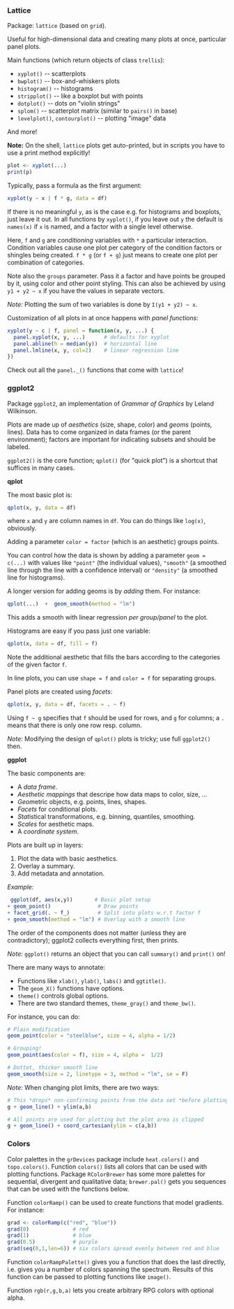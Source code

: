 ### Lattice

Package: `lattice` (based on `grid`).

Useful for high-dimensional data and creating many plots at once, 
particular panel plots.

Main functions (which return objects of class `trellis`):

 * `xyplot()` -- scatterplots
 * `bwplot()` -- box-and-whiskers plots
 * `histogram()` -- histograms
 * `stripplot()` -- like a boxplot but with points
 * `dotplot()` -- dots on "violin strings"
 * `splom()` -- scatterplot matrix (similar to `pairs()` in base)
 * `levelplot()`, `contourplot()` -- plotting "image" data
 
And more!

**Note:** On the shell, `lattice` plots get auto-printed, but in scripts
you have to use a print method explicitly!

```R
plot <- xyplot(...)
print(p)
```
 
Typically, pass a formula as the first argument:

```R
xyplot(y ~ x | f * g, data = df)
```

If there is no meaningful `y`, as is the case e.g. for histograms and boxplots,
just leave it out. In all functions by `xyplot()`, if you leave out `y` the
default is `names(x)` if `x` is named, and a factor with a single level
otherwise.

Here, `f` and `g` are *conditioning* variables with `*` a particular interaction.
Condition variables cause one plot per category of the condition factors or
shingles being created. `f * g` (or `f + g`) just means to create one plot
per combination of categories.
 
Note also the `groups` parameter. Pass it a factor and have points be grouped
by it, using color and other point styling. This can also be achieved
by using `y1 + y2 ~ x` if you have the values in separate vectors.

*Note:* Plotting the sum of two variables is done by `I(y1 + y2) ~ x`.

Customization of all plots in at once happens with *panel functions*:

```R
xyplot(y ~ c | f, panel = function(x, y, ...) {
  panel.xyplot(x, y, ...)      # defaults for xyplot
  panel.abline(h = median(y))  # horizontal line
  panel.lmline(x, y, col=2)    # linear regression line
})
```

Check out all the `panel._()` functions that come with `lattice`!




### ggplot2

Package `ggplot2`,
an implementation of *Grammar of Graphics* by Leland Wilkinson.

Plots are made up of *aesthetics* (size, shape, color) and *geoms* (points, lines).
Data has to come organized in data frames (or the parent environment);
factors are important for indicating subsets and should be labeled.

`ggplot2()` is the core function; `qplot()` (for "quick plot") is a shortcut
that suffices in many cases.


**qplot**

The most basic plot is:

```R
qplot(x, y, data = df)
```

where `x` and `y` are column names in `df`.
You can do things like `log(x)`, obviously.

Adding a parameter `color = factor` (which is an aesthetic) groups points.

You can control how the data is shown by adding a parameter `geom = c(...)`
with values like `"point"` (the individual values), `"smooth"` 
(a smoothed line through the line with a confidence interval) or `"density"`
(a smoothed line for histograms).

A longer version for adding geoms is by *adding* them. For instance:

```R
qplot(...)  +  geom_smooth(method = "lm")
```

This adds a smooth with linear regression *per group/panel* to the plot.


Histograms are easy if you pass just one variable:

```R
qplot(x, data = df, fill = f)
```

Note the additional aesthetic that fills the bars according to the categories
of the given factor `f`.

In line plots, you can use `shape = f` and `color = f` for separating groups.

Panel plots are created using *facets*:

```R
qplot(x, y, data = df, facets = . ~ f)
```

Using `f ~ g` specifies that `f` should be used for rows, and `g` for columns;
a `.` means that there is only one row resp. column.

*Note:* Modifying the design of `qplot()` plots is tricky; 
use full `ggplot2()` then.


**ggplot**

The basic components are:

 * A *data frame*.
 * *Aesthetic mappings* that descripe how data maps to color, size, ...
 * *Geom*etric objects, e.g. points, lines, shapes.
 * *Facets* for conditional plots.
 * *Stat*istical transformations, e.g. binning, quantiles, smoothing.
 * *Scales* for aesthetic maps.
 * A *coordinate system*.
 
Plots are built up in layers:

 1. Plot the data with basic aesthetics.
 2. Overlay a summary.
 3. Add metadata and annotation.
 
*Example:*
 
 ```R
  ggplot(df, aes(x,y))       # Basic plot setup
+ geom_point()               # Draw points
+ facet_grid(. ~ f_)         # Split into plots w.r.t factor f
+ geom_smooth(method = "lm") # Overlay with a smooth line
```

The order of the components does not matter (unless they are contradictory); 
ggplot2 collects everything first, then prints.

*Note:* `ggplot()` returns an object that you can call 
 `summary()` and `print()` on!
 
There are many ways to annotate:

 * Functions like `xlab()`, `ylab()`, `labs()` and `ggtitle()`.
 * The `geom_X()` functions have options.
 * `theme()` controls global options.
 * There are two standard themes, `theme_gray()` and `theme_bw()`.
 
For instance, you can do:

```R
# Plain modification
geom_point(color = "steelblue", size = 4, alpha = 1/2)

# Grouping!
geom_point(aes(color = f), size = 4, alpha =  1/2)

# Dottet, thicker smooth line
geom_smooth(size = 2, linetype = 3, method = "lm", se = F)
```

*Note:* When changing plot limits, there are two ways:

```R
# This *drops* non-confirming points from the data set *before plotting*.
g + geom_line() + ylim(a,b)

# All points are used for plotting but the plot area is clipped
g + geom_line() + coord_cartesian(ylim = c(a,b))
```

### Colors

Color palettes in the `grDevices` package include `heat.colors()` and `topo.colors()`.
Function `colors()` lists all colors that can be used with plotting functions.
Package `RColorBrewer` has some more palettes for sequential, divergent and
qualitative data; `brewer.pal()` gets you sequences that can be used with
the functions below.

Function `colorRamp()` can be used to create functions that model gradients.
For instance:

```R
grad <- colorRamp(c("red", "blue"))
grad(0)              # red
grad(1)              # blue
grad(0.5)            # purple
grad(seq(0,1,len=6)) # six colors spread evenly between red and blue
```

Function `colorRampPalette()` gives you a function that does the last directly,
i.e. gives you a number of colors spanning the spectrum. Results of this function
can be passed to plotting functions like `image()`.

Function `rgb(r,g,b,a)` lets you create arbitrary RPG colors with optional alpha.
